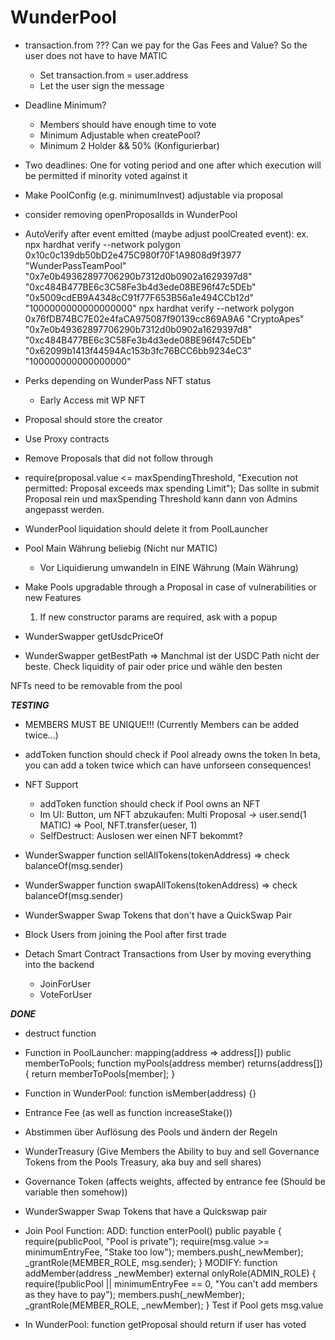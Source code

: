 # WunderPool

- transaction.from ??? Can we pay for the Gas Fees and Value? So the user does not have to have MATIC

  - Set transaction.from = user.address
  - Let the user sign the message

- Deadline Minimum?

  - Members should have enough time to vote
  - Minimum Adjustable when createPool?
  - Minimum 2 Holder && 50% (Konfigurierbar)

- Two deadlines: One for voting period and one after which execution will be permitted if minority voted against it

- Make PoolConfig (e.g. minimumInvest) adjustable via proposal

- consider removing openProposalIds in WunderPool

- AutoVerify after event emitted (maybe adjust poolCreated event):
  ex. npx hardhat verify --network polygon 0x10c0c139db50bD2e475C980f70F1A9808d9f3977 "WunderPassTeamPool" "0x7e0b49362897706290b7312d0b0902a1629397d8" "0xc484B477BE6c3C58Fe3b4d3ede08BE96f47c5DEb" "0x5009cdEB9A4348cC91f77F653B56a1e494CCb12d" "1000000000000000000"
  npx hardhat verify --network polygon 0x76fDB74BC7E02e4faCA975087f90139cc869A9A6 "CryptoApes" "0x7e0b49362897706290b7312d0b0902a1629397d8" "0xc484B477BE6c3C58Fe3b4d3ede08BE96f47c5DEb" "0x62099b1413f44594Ac153b3fc76BCC6bb9234eC3" "100000000000000000"

- Perks depending on WunderPass NFT status

  - Early Access mit WP NFT

- Proposal should store the creator

- Use Proxy contracts

- Remove Proposals that did not follow through

- require(proposal.value <= maxSpendingThreshold, "Execution not permitted: Proposal exceeds max spending Limit");
  Das sollte in submit Proposal rein und maxSpending Threshold kann dann von Admins angepasst werden.

- WunderPool liquidation should delete it from PoolLauncher

- Pool Main Währung beliebig (Nicht nur MATIC)

  - Vor Liquidierung umwandeln in EINE Währung (Main Währung)

- Make Pools upgradable through a Proposal in case of vulnerabilities or new Features

  1. If new constructor params are required, ask with a popup

- WunderSwapper getUsdcPriceOf
- WunderSwapper getBestPath => Manchmal ist der USDC Path nicht der beste. Check liquidity of pair oder price und wähle den besten

NFTs need to be removable from the pool

**_TESTING_**

- MEMBERS MUST BE UNIQUE!!! (Currently Members can be added twice...)

- addToken function should check if Pool already owns the token
  In beta, you can add a token twice which can have unforseen consequences!

- NFT Support

  - addToken function should check if Pool owns an NFT
  - Im UI: Button, um NFT abzukaufen: Multi Proposal -> user.send(1 MATIC) => Pool, NFT.transfer(ueser, 1)
  - SelfDestruct: Auslosen wer einen NFT bekommt?

- WunderSwapper function sellAllTokens(tokenAddress) => check balanceOf(msg.sender)

- WunderSwapper function swapAllTokens(tokenAddress) => check balanceOf(msg.sender)

- WunderSwapper Swap Tokens that don't have a QuickSwap Pair

- Block Users from joining the Pool after first trade

- Detach Smart Contract Transactions from User by moving everything into the backend
  - JoinForUser
  - VoteForUser

**_DONE_**

- destruct function

- Function in PoolLauncher:
  mapping(address => address[]) public memberToPools;
  function myPools(address member) returns(address[]) {
  return memberToPools[member];
  }

- Function in WunderPool:
  function isMember(address) {}

- Entrance Fee (as well as function increaseStake())

- Abstimmen über Auflösung des Pools und ändern der Regeln

- WunderTreasury (Give Members the Ability to buy and sell Governance Tokens from the Pools Treasury, aka buy and sell shares)
- Governance Token (affects weights, affected by entrance fee (Should be variable then somehow))

- WunderSwapper Swap Tokens that have a Quickswap pair

- Join Pool Function:
  ADD: function enterPool() public payable {
  require(publicPool, "Pool is private");
  require(msg.value >= minimumEntryFee, "Stake too low");
  members.push(\_newMember);
  \_grantRole(MEMBER_ROLE, msg.sender);
  }
  MODIFY: function addMember(address \_newMember) external onlyRole(ADMIN_ROLE) {
  require(!publicPool || minimumEntryFee == 0, "You can't add members as they have to pay");
  members.push(\_newMember);
  \_grantRole(MEMBER_ROLE, \_newMember);
  }
  Test if Pool gets msg.value

- In WunderPool:
  function getProposal should return if user has voted
